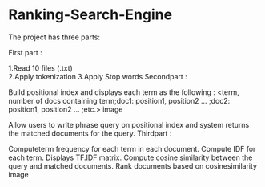 # Ranking-Search-Engine
The project has three parts:

First part :

 1.Read 10 files (.txt) <br>
 2.Apply tokenization
 3.Apply Stop words
Secondpart :

Build positional index and displays each term as the following : <term, number of docs containing term;doc1: position1, position2 ... ;doc2: position1, position2 ... ;etc.>
image

Allow users to write phrase query on positional index and system returns the matched documents for the query.
Thirdpart :

Computeterm frequency for each term in each document.
Compute IDF for each term.
Displays TF.IDF matrix.
Compute cosine similarity between the query and matched documents.
Rank documents based on cosinesimilarity
image
